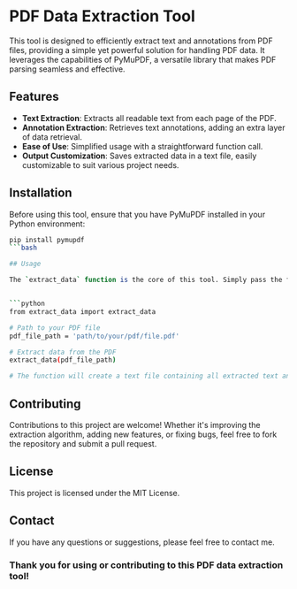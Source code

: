 # PDF Data Extraction Tool

This tool is designed to efficiently extract text and annotations from PDF files, providing a simple yet powerful solution for handling PDF data. It leverages the capabilities of PyMuPDF, a versatile library that makes PDF parsing seamless and effective.

## Features

- **Text Extraction**: Extracts all readable text from each page of the PDF.
- **Annotation Extraction**: Retrieves text annotations, adding an extra layer of data retrieval.
- **Ease of Use**: Simplified usage with a straightforward function call.
- **Output Customization**: Saves extracted data in a text file, easily customizable to suit various project needs.

## Installation

Before using this tool, ensure that you have PyMuPDF installed in your Python environment:

```bash
pip install pymupdf
```bash

## Usage

The `extract_data` function is the core of this tool. Simply pass the file path of your PDF, and the function will handle the rest.


```python
from extract_data import extract_data

# Path to your PDF file
pdf_file_path = 'path/to/your/pdf/file.pdf'

# Extract data from the PDF
extract_data(pdf_file_path)

# The function will create a text file containing all extracted text and annotations.

```
## Contributing
Contributions to this project are welcome! Whether it's improving the extraction algorithm, adding new features, or fixing bugs, feel free to fork the repository and submit a pull request.

## License
This project is licensed under the MIT License.

## Contact
If you have any questions or suggestions, please feel free to contact me.

### Thank you for using or contributing to this PDF data extraction tool!


